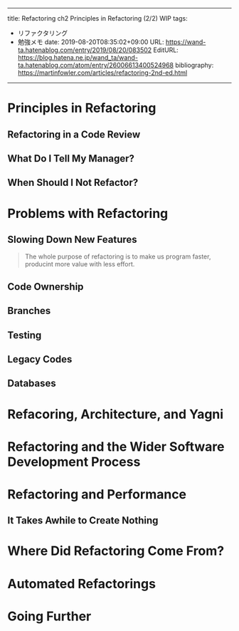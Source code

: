 ---
title: Refactoring ch2 Principles in Refactoring (2/2) WIP
tags:
- リファクタリング
- 勉強メモ
date: 2019-08-20T08:35:02+09:00
URL: https://wand-ta.hatenablog.com/entry/2019/08/20/083502
EditURL: https://blog.hatena.ne.jp/wand_ta/wand-ta.hatenablog.com/atom/entry/26006613400524968
bibliography: https://martinfowler.com/articles/refactoring-2nd-ed.html
-------------------------------------


# Principles in Refactoring


## Refactoring in a Code Review




## What Do I Tell My Manager?


## When Should I Not Refactor?


# Problems with Refactoring

## Slowing Down New Features

> The whole purpose of refactoring is to make us program faster, producint more value with less effort.


## Code Ownership

## Branches

## Testing

## Legacy Codes

## Databases


# Refacoring, Architecture, and Yagni

# Refactoring and the Wider Software Development Process

# Refactoring and Performance

## It Takes Awhile to Create Nothing


# Where Did Refactoring Come From?

# Automated Refactorings

# Going Further

